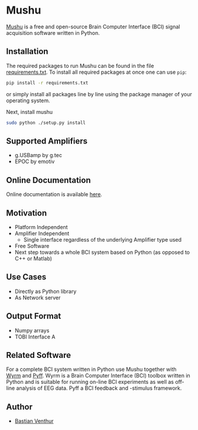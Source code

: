 Mushu
=====

[Mushu][mushu] is a free and open-source Brain Computer Interface (BCI) signal
acquisition software written in Python.

  [mushu]: http://bbci.de/mushu

Installation
------------

The required packages to run Mushu can be found in the file
[requirements.txt](requirements.txt). To install all required packages at once
one can use `pip`:

```sh
pip install -r requirements.txt
```

or simply install all packages line by line using the package manager of your
operating system.

Next, install mushu
```sh
sudo python ./setup.py install
```
Supported Amplifiers
--------------------

  * g.USBamp by g.tec
  * EPOC by emotiv

Online Documentation
--------------------

Online documentation is available [here][mushudoc].

  [mushudoc]: http://venthur.github.io/mushu

Motivation
----------

  * Platform Independent
  * Amplifier Independent
    * Single interface regardless of the underlying Amplifier type used
  * Free Software
  * Next step towards a whole BCI system based on Python (as opposed to C++ or
    Matlab)

Use Cases
---------

  * Directly as Python library
  * As Network server


Output Format
-------------

  * Numpy arrays
  * TOBI Interface A

Related Software
----------------

For a complete BCI system written in Python use Mushu together with
[Wyrm][wyrm] and [Pyff][pyff]. Wyrm is a Brain Computer Interface (BCI) toolbox
written in Python and is suitable for running on-line BCI experiments as well as
off-line analysis of EEG data. Pyff a BCI feedback and -stimulus framework.

  [pyff]: http://github.com/venthur/pyff
  [wyrm]: http://github.com/venthur/wyrm



Author
------

  * [Bastian Venthur][venthur]


  [venthur]: http://venthur.de

